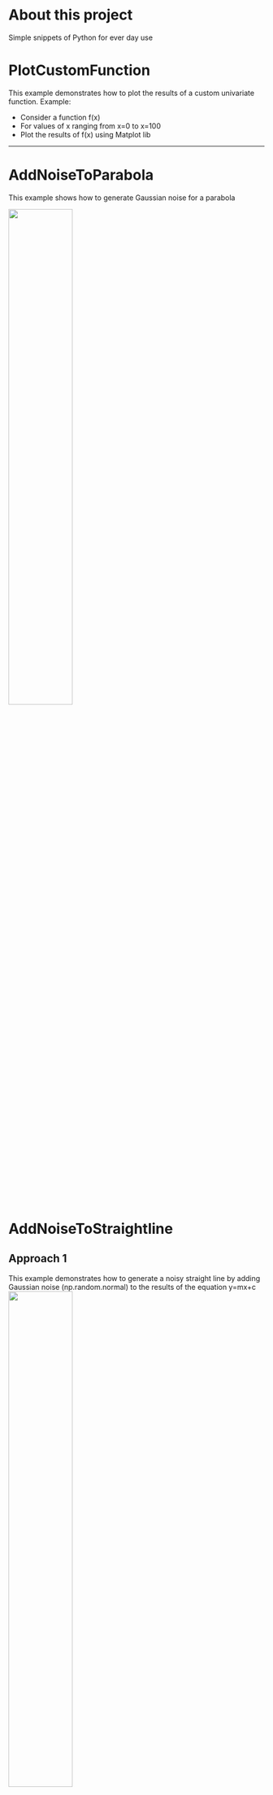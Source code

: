 
# About this project
Simple snippets of Python for ever day use
        
# PlotCustomFunction
This example demonstrates how to plot the results of a custom univariate function.  Example:
- Consider a function f(x)
- For values of x ranging from x=0 to x=100
- Plot the results of f(x) using Matplot lib
---

# AddNoiseToParabola
This example shows how to generate Gaussian noise for a parabola

<img src="./SimpleSnippets/images/AddNoiseToParabola2.png"  width="50%" height="50%"/>

# AddNoiseToStraightline
## Approach 1
This example demonstrates how to generate a noisy straight line by adding Gaussian noise (np.random.normal) to the results of the equation y=mx+c
<img src="./SimpleSnippets/images/AddNoiseToStraightLine.png"  width="50%" height="50%"/>
            
## Approach 2
This example we generate a point which lies on the line and then generated normally distributed random points around this point.
### How is this approach different from Approach 1? At every true point, we are radially generating a cluster of normally distributed random points
<img src="./SimpleSnippets/images/AddNoiseToStraightLine2.png"  width="50%" height="50%"/>

# AddNoiseToCircle

<img src="./SimpleSnippets/images/Noisy_Circle.png"  width="50%" height="50%"/>



---

# SaltAndPepperNoise
Demonstrates how to generate Salt and Pepper noise using scikit-image module

## salt_vs_pepper=0.2
<img src="SimpleSnippets/images/SaltPepper.2.png"  width="50%" height="50%"/>

## salt_vs_pepper=0.5
<img src="SimpleSnippets/images/SaltPepper.5.png"  width="50%" height="50%"/>

## salt_vs_pepper=0.8
<img src="./SimpleSnippets/images/SaltPepper.8.png" width="50%" height="50%" />

---
# SpeckleNoise
Demonstrates how to generate Speckle noise using scikit-image module

## variance=0.001
<img src="SimpleSnippets/images/Speckle0.001.png"  width="50%" height="50%"/>

## variance=0.002
<img src="SimpleSnippets/images/Speckle0.002.png"  width="50%" height="50%"/>

## variance=0.004
<img src="SimpleSnippets/images/Speckle0.004.png"  width="50%" height="50%"/>

## variance=0.006
<img src="SimpleSnippets/images/Speckle0.006.png"  width="50%" height="50%"/>

## variance=0.008
<img src="SimpleSnippets/images/Speckle0.008.png"  width="50%" height="50%"/>

---

# NumpyBlankImage
- Demonstrates how to generate a blank image using a Numpy 
- Setting one color for all the pixels
- Saving the image to disk

## Monochrome image - Numpy array has 1 channel

<img src="SimpleSnippets/images/Numpy.BlankImage.200.png"  width="50%" height="50%"/>

## Color image - Numpy array has 3 channels

<img src="SimpleSnippets/images/Numpy.ColorImage.255.255.0.png"  width="50%" height="50%"/>

---
